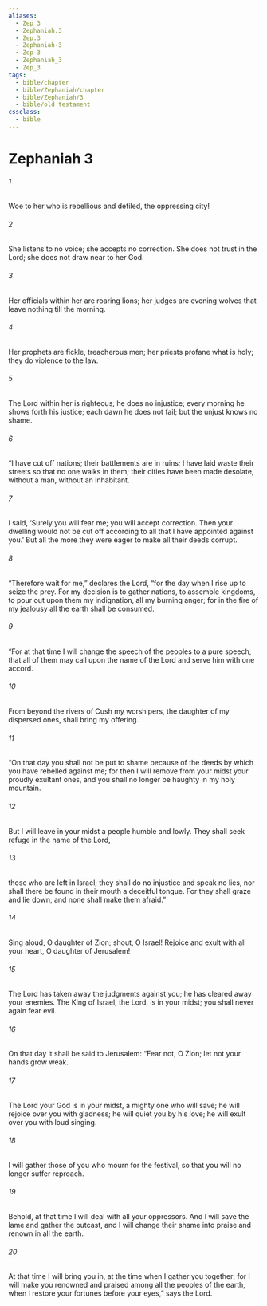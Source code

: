 ```yaml
---
aliases:
  - Zep 3
  - Zephaniah.3
  - Zep.3
  - Zephaniah-3
  - Zep-3
  - Zephaniah_3
  - Zep_3
tags:
  - bible/chapter
  - bible/Zephaniah/chapter
  - bible/Zephaniah/3
  - bible/old testament
cssclass:
  - bible
---
```


# Zephaniah 3

###### 1
Woe to her who is rebellious and defiled,   the oppressing city!
###### 2
She listens to no voice;   she accepts no correction.   She does not trust in the Lord; she does not draw near to her God.
###### 3
Her officials within her are roaring lions; her judges are evening wolves that leave nothing till the morning.
###### 4
Her prophets are fickle, treacherous men;   her priests profane what is holy; they do violence to the law.
###### 5
The Lord within her is righteous; he does no injustice; every morning he shows forth his justice; each dawn he does not fail; but the unjust knows no shame.
###### 6
“I have cut off nations; their battlements are in ruins; I have laid waste their streets   so that no one walks in them; their cities have been made desolate, without a man, without an inhabitant.
###### 7
I said, ‘Surely you will fear me;   you will accept correction. Then your dwelling would not be cut off according to all that I have appointed against you.’ But all the more they were eager to make all their deeds corrupt.
###### 8
“Therefore wait for me,” declares the Lord, “for the day when I rise up to seize the prey. For my decision is to gather nations, to assemble kingdoms, to pour out upon them my indignation, all my burning anger; for in the fire of my jealousy   all the earth shall be consumed.
###### 9
“For at that time I will change the speech of the peoples to a pure speech, that all of them may call upon the name of the Lord and serve him with one accord.
###### 10
From beyond the rivers of Cush my worshipers, the daughter of my dispersed ones, shall bring my offering.
###### 11
“On that day you shall not be put to shame because of the deeds by which you have rebelled against me; for then I will remove from your midst your proudly exultant ones, and you shall no longer be haughty in my holy mountain.
###### 12
But I will leave in your midst a people humble and lowly.   They shall seek refuge in the name of the Lord,
###### 13
those who are left in Israel; they shall do no injustice and speak no lies,   nor shall there be found in their mouth a deceitful tongue.   For they shall graze and lie down, and none shall make them afraid.”
###### 14
Sing aloud, O daughter of Zion; shout, O Israel! Rejoice and exult with all your heart, O daughter of Jerusalem!
###### 15
The Lord has taken away the judgments against you; he has cleared away your enemies.   The King of Israel, the Lord, is in your midst; you shall never again fear evil.
###### 16
On that day it shall be said to Jerusalem: “Fear not, O Zion;   let not your hands grow weak.
###### 17
The Lord your God is in your midst,   a mighty one who will save;   he will rejoice over you with gladness; he will quiet you by his love; he will exult over you with loud singing.
###### 18
I will gather those of you who mourn for the festival, so that you will no longer suffer reproach.
###### 19
Behold, at that time I will deal with all your oppressors. And I will save the lame and gather the outcast, and I will change their shame into praise and renown in all the earth.
###### 20
At that time I will bring you in, at the time when I gather you together; for I will make you renowned and praised among all the peoples of the earth,   when I restore your fortunes before your eyes,” says the Lord.


